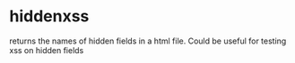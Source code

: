 # hiddenxss
returns the names of hidden fields in a html file. Could be useful for testing xss on hidden fields
